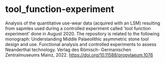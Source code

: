 # tool_function-experiment
Analysis of the quantitative use-wear data (acquired with an LSM) resulting from sapmles used during a controlled experiment called 'tool function experiment' done in August 2020. 
The repository is related to the following monograph: Understanding Middle Palaeolithic asymmetric stone tool design and use. Functional analysis and 
controlled experiments to assess Neanderthal technology. Verlag des Römisch- Germanischen Zentralmuseums Mainz, 2022. 
https://doi.org/10.11588/propylaeum.1076


